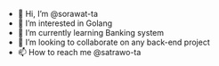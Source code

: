 - 👋 Hi, I’m @sorawat-ta
- 👀 I’m interested in Golang
- 🌱 I’m currently learning Banking system
- 💞️ I’m looking to collaborate on any back-end project
- 📫 How to reach me @satrawo-ta

<!---
sorawat-ta/sorawat-ta is a ✨ special ✨ repository because its `README.md` (this file) appears on your GitHub profile.
You can click the Preview link to take a look at your changes.
--->
